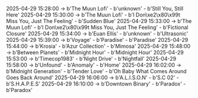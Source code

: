 2025-04-29 15:28:00 -> b'The Muun Lofi' - b'unknown' - b'Still You, Still Here'
2025-04-29 15:30:00 -> b'The Muun Lofi' - b'I Don\xe2\x80\x99t Miss You, Just The Feeling' - b'Sudden Blue'
2025-04-29 15:33:00 -> b'The Muun Lofi' - b'I Don\xe2\x80\x99t Miss You, Just The Feeling' - b'Fictional Closure'
2025-04-29 15:34:00 -> b'Euan Ellis' - b'unknown' - b'Ultrasonic'
2025-04-29 15:39:00 -> b'Voyage' - b'Paradise' - b'Paradise'
2025-04-29 15:44:00 -> b'Krosia' - b'Azur Collection' - b'Mimosa'
2025-04-29 15:48:00 -> b'Between Planets' - b'Midnight Hour' - b'Midnight Hour'
2025-04-29 15:53:00 -> b'Timecop1983' - b'Night Drive' - b'Nightfall'
2025-04-29 15:58:00 -> b'Unfound' - b'Anomaly' - b'Home'
2025-04-29 16:02:00 -> b'Midnight Generation' - b'Tender Love' - b'Oh Baby What Comes Around Goes Back Around'
2025-04-29 16:06:00 -> b'A.L.I.S.O.N' - b'S.C 02' - b'S.H.A.P.E.S'
2025-04-29 16:10:00 -> b'Downtown Binary' - b'Paradox' - b'Paradox'
